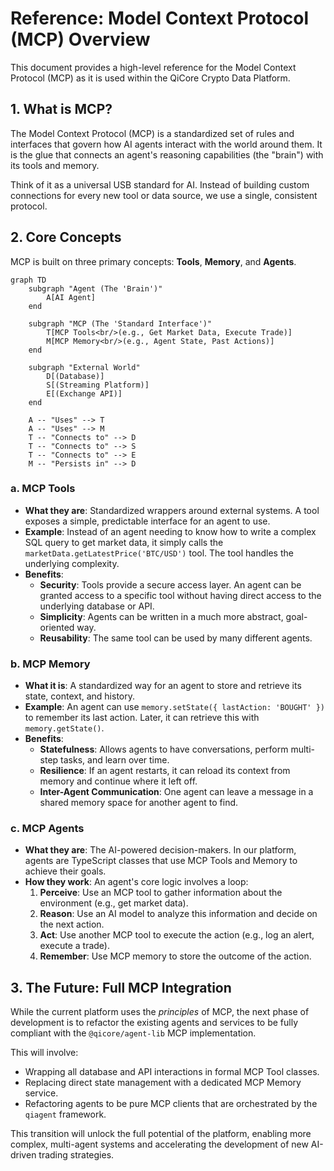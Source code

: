 # Reference: Model Context Protocol (MCP) Overview

This document provides a high-level reference for the Model Context Protocol (MCP) as it is used within the QiCore Crypto Data Platform.

## 1. What is MCP?

The Model Context Protocol (MCP) is a standardized set of rules and interfaces that govern how AI agents interact with the world around them. It is the glue that connects an agent's reasoning capabilities (the "brain") with its tools and memory.

Think of it as a universal USB standard for AI. Instead of building custom connections for every new tool or data source, we use a single, consistent protocol.

## 2. Core Concepts

MCP is built on three primary concepts: **Tools**, **Memory**, and **Agents**.

```mermaid
graph TD
    subgraph "Agent (The 'Brain')"
        A[AI Agent]
    end

    subgraph "MCP (The 'Standard Interface')"
        T[MCP Tools<br/>(e.g., Get Market Data, Execute Trade)]
        M[MCP Memory<br/>(e.g., Agent State, Past Actions)]
    end

    subgraph "External World"
        D[(Database)]
        S[(Streaming Platform)]
        E[(Exchange API)]
    end

    A -- "Uses" --> T
    A -- "Uses" --> M
    T -- "Connects to" --> D
    T -- "Connects to" --> S
    T -- "Connects to" --> E
    M -- "Persists in" --> D
```

### a. MCP Tools

-   **What they are**: Standardized wrappers around external systems. A tool exposes a simple, predictable interface for an agent to use.
-   **Example**: Instead of an agent needing to know how to write a complex SQL query to get market data, it simply calls the `marketData.getLatestPrice('BTC/USD')` tool. The tool handles the underlying complexity.
-   **Benefits**:
    -   **Security**: Tools provide a secure access layer. An agent can be granted access to a specific tool without having direct access to the underlying database or API.
    -   **Simplicity**: Agents can be written in a much more abstract, goal-oriented way.
    -   **Reusability**: The same tool can be used by many different agents.

### b. MCP Memory

-   **What it is**: A standardized way for an agent to store and retrieve its state, context, and history.
-   **Example**: An agent can use `memory.setState({ lastAction: 'BOUGHT' })` to remember its last action. Later, it can retrieve this with `memory.getState()`.
-   **Benefits**:
    -   **Statefulness**: Allows agents to have conversations, perform multi-step tasks, and learn over time.
    -   **Resilience**: If an agent restarts, it can reload its context from memory and continue where it left off.
    -   **Inter-Agent Communication**: One agent can leave a message in a shared memory space for another agent to find.

### c. MCP Agents

-   **What they are**: The AI-powered decision-makers. In our platform, agents are TypeScript classes that use MCP Tools and Memory to achieve their goals.
-   **How they work**: An agent's core logic involves a loop:
    1.  **Perceive**: Use an MCP tool to gather information about the environment (e.g., get market data).
    2.  **Reason**: Use an AI model to analyze this information and decide on the next action.
    3.  **Act**: Use another MCP tool to execute the action (e.g., log an alert, execute a trade).
    4.  **Remember**: Use MCP memory to store the outcome of the action.

## 3. The Future: Full MCP Integration

While the current platform uses the *principles* of MCP, the next phase of development is to refactor the existing agents and services to be fully compliant with the `@qicore/agent-lib` MCP implementation.

This will involve:
-   Wrapping all database and API interactions in formal MCP Tool classes.
-   Replacing direct state management with a dedicated MCP Memory service.
-   Refactoring agents to be pure MCP clients that are orchestrated by the `qiagent` framework.

This transition will unlock the full potential of the platform, enabling more complex, multi-agent systems and accelerating the development of new AI-driven trading strategies.


